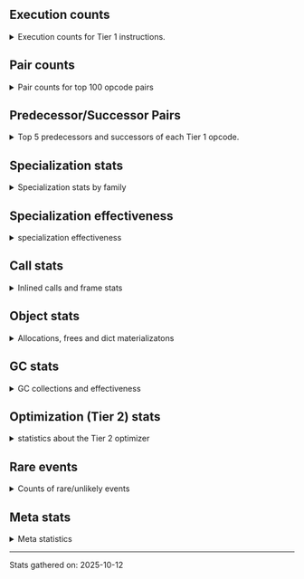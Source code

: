 ## Execution counts

<details>
<summary> Execution counts for Tier 1 instructions. </summary>


The "miss ratio" column shows the percentage of times the instruction
executed that it deoptimized. When this happens, the base unspecialized
instruction is not counted.

<table>
<thead>
<tr>
<th align="left">Name</th>
<th align="right">Base Count</th>
<th align="right">Head Count</th>
<th align="right">Change</th>
</tr>
</thead>
<tbody>
<tr>
<td align="left">JUMP_BACKWARD_NO_JIT</td>
<td align="right">24,504,383</td>
<td align="right">504</td>
<td align="right">-100.0%</td>
</tr>
<tr>
<td align="left">DICT_MERGE</td>
<td align="right">931,161</td>
<td align="right">119,914</td>
<td align="right">-87.1%</td>
</tr>
<tr>
<td align="left">CONTAINS_OP_DICT</td>
<td align="right">998,142</td>
<td align="right">164,729</td>
<td align="right">-83.5%</td>
</tr>
<tr>
<td align="left">CALL_METHOD_DESCRIPTOR_FAST</td>
<td align="right">1,198,164</td>
<td align="right">362,010</td>
<td align="right">-69.8%</td>
</tr>
<tr>
<td align="left">CALL_METHOD_DESCRIPTOR_O</td>
<td align="right">1,350,795</td>
<td align="right">549,382</td>
<td align="right">-59.3%</td>
</tr>
<tr>
<td align="left">POP_JUMP_IF_NONE</td>
<td align="right">1,624,878</td>
<td align="right">787,441</td>
<td align="right">-51.5%</td>
</tr>
<tr>
<td align="left">BINARY_OP_MULTIPLY_FLOAT</td>
<td align="right">157,702</td>
<td align="right">80,660</td>
<td align="right">-48.9%</td>
</tr>
<tr>
<td align="left">BINARY_OP_SUBSCR_STR_INT</td>
<td align="right">157,702</td>
<td align="right">80,660</td>
<td align="right">-48.9%</td>
</tr>
<tr>
<td align="left">BINARY_OP_ADD_INT</td>
<td align="right">1,759,560</td>
<td align="right">954,829</td>
<td align="right">-45.7%</td>
</tr>
<tr>
<td align="left">UNPACK_SEQUENCE_TUPLE</td>
<td align="right">1,792,898</td>
<td align="right">982,315</td>
<td align="right">-45.2%</td>
</tr>
<tr>
<td align="left">BUILD_MAP</td>
<td align="right">1,997,850</td>
<td align="right">1,175,612</td>
<td align="right">-41.2%</td>
</tr>
<tr>
<td align="left">CALL_BUILTIN_O</td>
<td align="right">199,185</td>
<td align="right">122,143</td>
<td align="right">-38.7%</td>
</tr>
<tr>
<td align="left">LIST_APPEND</td>
<td align="right">221,051</td>
<td align="right">135,919</td>
<td align="right">-38.5%</td>
</tr>
<tr>
<td align="left">POP_JUMP_IF_NOT_NONE</td>
<td align="right">2,841,929</td>
<td align="right">1,968,885</td>
<td align="right">-30.7%</td>
</tr>
<tr>
<td align="left">LOAD_SMALL_INT</td>
<td align="right">3,364,366</td>
<td align="right">2,449,694</td>
<td align="right">-27.2%</td>
</tr>
<tr>
<td align="left">LOAD_ATTR_METHOD_NO_DICT</td>
<td align="right">6,121,295</td>
<td align="right">4,476,814</td>
<td align="right">-26.9%</td>
</tr>
<tr>
<td align="left">STORE_FAST_STORE_FAST</td>
<td align="right">6,145,319</td>
<td align="right">4,518,321</td>
<td align="right">-26.5%</td>
</tr>
<tr>
<td align="left">STORE_ATTR_INSTANCE_VALUE</td>
<td align="right">3,376,831</td>
<td align="right">2,517,145</td>
<td align="right">-25.5%</td>
</tr>
<tr>
<td align="left">LOAD_ATTR_INSTANCE_VALUE</td>
<td align="right">22,796,880</td>
<td align="right">17,819,148</td>
<td align="right">-21.8%</td>
</tr>
<tr>
<td align="left">BINARY_OP_SUBTRACT_FLOAT</td>
<td align="right">41,857</td>
<td align="right">33,118</td>
<td align="right">-20.9%</td>
</tr>
<tr>
<td align="left">CALL_NON_PY_GENERAL</td>
<td align="right">5,124,605</td>
<td align="right">4,132,144</td>
<td align="right">-19.4%</td>
</tr>
<tr>
<td align="left">NOP</td>
<td align="right">9,332,988</td>
<td align="right">7,614,037</td>
<td align="right">-18.4%</td>
</tr>
<tr>
<td align="left">LOAD_FAST_BORROW</td>
<td align="right">68,417,887</td>
<td align="right">55,850,159</td>
<td align="right">-18.4%</td>
</tr>
<tr>
<td align="left">BINARY_OP_EXTEND</td>
<td align="right">768,884</td>
<td align="right">649,452</td>
<td align="right">-15.5%</td>
</tr>
<tr>
<td align="left">LIST_EXTEND</td>
<td align="right">38,101</td>
<td align="right">32,269</td>
<td align="right">-15.3%</td>
</tr>
<tr>
<td align="left">TO_BOOL_INT</td>
<td align="right">589,366</td>
<td align="right">500,616</td>
<td align="right">-15.1%</td>
</tr>
<tr>
<td align="left">SWAP</td>
<td align="right">5,759,303</td>
<td align="right">4,896,398</td>
<td align="right">-15.0%</td>
</tr>
<tr>
<td align="left">PUSH_NULL</td>
<td align="right">12,333,347</td>
<td align="right">10,520,002</td>
<td align="right">-14.7%</td>
</tr>
<tr>
<td align="left">LOAD_SUPER_ATTR_METHOD</td>
<td align="right">228,938</td>
<td align="right">196,228</td>
<td align="right">-14.3%</td>
</tr>
<tr>
<td align="left">TO_BOOL_LIST</td>
<td align="right">125,723</td>
<td align="right">108,932</td>
<td align="right">-13.4%</td>
</tr>
<tr>
<td align="left">UNARY_INVERT</td>
<td align="right">200,248</td>
<td align="right">174,025</td>
<td align="right">-13.1%</td>
</tr>
<tr>
<td align="left">CALL_ISINSTANCE</td>
<td align="right">168,454</td>
<td align="right">146,735</td>
<td align="right">-12.9%</td>
</tr>
<tr>
<td align="left">POP_JUMP_IF_FALSE</td>
<td align="right">9,160,008</td>
<td align="right">8,099,593</td>
<td align="right">-11.6%</td>
</tr>
<tr>
<td align="left">BINARY_OP_SUBSCR_LIST_INT</td>
<td align="right">54,732</td>
<td align="right">48,900</td>
<td align="right">-10.7%</td>
</tr>
<tr>
<td align="left">COPY_FREE_VARS</td>
<td align="right">328,612</td>
<td align="right">295,902</td>
<td align="right">-10.0%</td>
</tr>
<tr>
<td align="left">BUILD_LIST</td>
<td align="right">273,740</td>
<td align="right">246,590</td>
<td align="right">-9.9%</td>
</tr>
<tr>
<td align="left">STORE_FAST</td>
<td align="right">26,847,408</td>
<td align="right">24,186,319</td>
<td align="right">-9.9%</td>
</tr>
<tr>
<td align="left">LOAD_ATTR_NONDESCRIPTOR_WITH_VALUES</td>
<td align="right">259,366</td>
<td align="right">234,458</td>
<td align="right">-9.6%</td>
</tr>
<tr>
<td align="left">COPY</td>
<td align="right">9,576,931</td>
<td align="right">8,716,576</td>
<td align="right">-9.0%</td>
</tr>
<tr>
<td align="left">JUMP_BACKWARD</td>
<td align="right">90</td>
<td align="right">82</td>
<td align="right">-8.9%</td>
</tr>
<tr>
<td align="left">JUMP_BACKWARD_NO_INTERRUPT</td>
<td align="right">11,208</td>
<td align="right">12,204</td>
<td align="right">8.9%</td>
</tr>
<tr>
<td align="left">LOAD_DEREF</td>
<td align="right">406,109</td>
<td align="right">373,399</td>
<td align="right">-8.1%</td>
</tr>
<tr>
<td align="left">FOR_ITER_RANGE</td>
<td align="right">136,742</td>
<td align="right">128,007</td>
<td align="right">-6.4%</td>
</tr>
<tr>
<td align="left">LOAD_ATTR_PROPERTY</td>
<td align="right">193,634</td>
<td align="right">181,990</td>
<td align="right">-6.0%</td>
</tr>
<tr>
<td align="left">LOAD_FAST_AND_CLEAR</td>
<td align="right">123,646</td>
<td align="right">116,226</td>
<td align="right">-6.0%</td>
</tr>
<tr>
<td align="left">JUMP_FORWARD</td>
<td align="right">478,713</td>
<td align="right">450,618</td>
<td align="right">-5.9%</td>
</tr>
<tr>
<td align="left">LOAD_CONST</td>
<td align="right">16,652,959</td>
<td align="right">15,691,470</td>
<td align="right">-5.8%</td>
</tr>
<tr>
<td align="left">BINARY_OP_ADD_FLOAT</td>
<td align="right">42,376</td>
<td align="right">39,976</td>
<td align="right">-5.7%</td>
</tr>
<tr>
<td align="left">IMPORT_FROM</td>
<td align="right">112,427</td>
<td align="right">106,627</td>
<td align="right">-5.2%</td>
</tr>
<tr>
<td align="left">IMPORT_NAME</td>
<td align="right">114,539</td>
<td align="right">108,739</td>
<td align="right">-5.1%</td>
</tr>
<tr>
<td align="left">FOR_ITER</td>
<td align="right">1,979,971</td>
<td align="right">1,891,881</td>
<td align="right">-4.4%</td>
</tr>
<tr>
<td align="left">COMPARE_OP</td>
<td align="right">177,150</td>
<td align="right">169,338</td>
<td align="right">-4.4%</td>
</tr>
<tr>
<td align="left">LOAD_FAST</td>
<td align="right">753,990</td>
<td align="right">721,876</td>
<td align="right">-4.3%</td>
</tr>
<tr>
<td align="left">POP_TOP</td>
<td align="right">22,695,423</td>
<td align="right">21,753,235</td>
<td align="right">-4.2%</td>
</tr>
<tr>
<td align="left">CALL_LIST_APPEND</td>
<td align="right">64,445</td>
<td align="right">62,193</td>
<td align="right">-3.5%</td>
</tr>
<tr>
<td align="left">CALL_KW_PY</td>
<td align="right">85,589</td>
<td align="right">82,673</td>
<td align="right">-3.4%</td>
</tr>
<tr>
<td align="left">UNARY_NOT</td>
<td align="right">67,563</td>
<td align="right">65,304</td>
<td align="right">-3.3%</td>
</tr>
<tr>
<td align="left">LOAD_ATTR</td>
<td align="right">3,930,858</td>
<td align="right">3,809,639</td>
<td align="right">-3.1%</td>
</tr>
<tr>
<td align="left">LOAD_ATTR_METHOD_WITH_VALUES</td>
<td align="right">3,652,728</td>
<td align="right">3,544,466</td>
<td align="right">-3.0%</td>
</tr>
<tr>
<td align="left">COMPARE_OP_INT</td>
<td align="right">3,063,039</td>
<td align="right">2,973,759</td>
<td align="right">-2.9%</td>
</tr>
<tr>
<td align="left">CALL_PY_EXACT_ARGS</td>
<td align="right">6,078,946</td>
<td align="right">5,917,627</td>
<td align="right">-2.7%</td>
</tr>
<tr>
<td align="left">LOAD_GLOBAL_MODULE</td>
<td align="right">8,372,953</td>
<td align="right">8,150,935</td>
<td align="right">-2.7%</td>
</tr>
<tr>
<td align="left">POP_ITER</td>
<td align="right">1,242,599</td>
<td align="right">1,212,533</td>
<td align="right">-2.4%</td>
</tr>
<tr>
<td align="left">GET_ITER</td>
<td align="right">1,262,744</td>
<td align="right">1,232,678</td>
<td align="right">-2.4%</td>
</tr>
<tr>
<td align="left">LOAD_GLOBAL_BUILTIN</td>
<td align="right">4,693,382</td>
<td align="right">4,595,908</td>
<td align="right">-2.1%</td>
</tr>
<tr>
<td align="left">STORE_SUBSCR_DICT</td>
<td align="right">1,086,395</td>
<td align="right">1,065,967</td>
<td align="right">-1.9%</td>
</tr>
<tr>
<td align="left">TO_BOOL_BOOL</td>
<td align="right">2,825,076</td>
<td align="right">2,774,076</td>
<td align="right">-1.8%</td>
</tr>
<tr>
<td align="left">CALL_BOUND_METHOD_GENERAL</td>
<td align="right">131,169</td>
<td align="right">128,904</td>
<td align="right">-1.7%</td>
</tr>
<tr>
<td align="left">LOAD_ATTR_MODULE</td>
<td align="right">2,497,037</td>
<td align="right">2,454,741</td>
<td align="right">-1.7%</td>
</tr>
<tr>
<td align="left">LOAD_FAST_BORROW_LOAD_FAST_BORROW</td>
<td align="right">9,717,522</td>
<td align="right">9,558,253</td>
<td align="right">-1.6%</td>
</tr>
<tr>
<td align="left">CALL_BUILTIN_CLASS</td>
<td align="right">1,038,244</td>
<td align="right">1,022,027</td>
<td align="right">-1.6%</td>
</tr>
<tr>
<td align="left">CHECK_EXC_MATCH</td>
<td align="right">69,841</td>
<td align="right">70,837</td>
<td align="right">1.4%</td>
</tr>
<tr>
<td align="left">CALL_PY_GENERAL</td>
<td align="right">2,961,884</td>
<td align="right">2,923,126</td>
<td align="right">-1.3%</td>
</tr>
<tr>
<td align="left">POP_EXCEPT</td>
<td align="right">78,672</td>
<td align="right">79,668</td>
<td align="right">1.3%</td>
</tr>
<tr>
<td align="left">PUSH_EXC_INFO</td>
<td align="right">78,672</td>
<td align="right">79,668</td>
<td align="right">1.3%</td>
</tr>
<tr>
<td align="left">POP_JUMP_IF_TRUE</td>
<td align="right">2,189,899</td>
<td align="right">2,162,564</td>
<td align="right">-1.2%</td>
</tr>
<tr>
<td align="left">RETURN_VALUE</td>
<td align="right">21,028,429</td>
<td align="right">20,769,203</td>
<td align="right">-1.2%</td>
</tr>
<tr>
<td align="left">LOAD_FAST_CHECK</td>
<td align="right">947,987</td>
<td align="right">939,899</td>
<td align="right">-0.9%</td>
</tr>
<tr>
<td align="left">CALL_METHOD_DESCRIPTOR_FAST_WITH_KEYWORDS</td>
<td align="right">477,430</td>
<td align="right">481,438</td>
<td align="right">0.8%</td>
</tr>
<tr>
<td align="left">RESUME_CHECK</td>
<td align="right">31,513,556</td>
<td align="right">31,249,086</td>
<td align="right">-0.8%</td>
</tr>
<tr>
<td align="left">STORE_FAST_LOAD_FAST</td>
<td align="right">9,892,329</td>
<td align="right">9,815,287</td>
<td align="right">-0.8%</td>
</tr>
<tr>
<td align="left">TO_BOOL_ALWAYS_TRUE</td>
<td align="right">3,389</td>
<td align="right">3,415</td>
<td align="right">0.8%</td>
</tr>
<tr>
<td align="left">LOAD_GLOBAL</td>
<td align="right">1,703</td>
<td align="right">1,690</td>
<td align="right">-0.8%</td>
</tr>
<tr>
<td align="left">BINARY_OP_SUBTRACT_INT</td>
<td align="right">335,337</td>
<td align="right">337,661</td>
<td align="right">0.7%</td>
</tr>
<tr>
<td align="left">LOAD_ATTR_METHOD_LAZY_DICT</td>
<td align="right">393,284</td>
<td align="right">395,940</td>
<td align="right">0.7%</td>
</tr>
<tr>
<td align="left">CALL_BUILTIN_FAST</td>
<td align="right">909,278</td>
<td align="right">903,198</td>
<td align="right">-0.7%</td>
</tr>
<tr>
<td align="left">CALL</td>
<td align="right">2,553</td>
<td align="right">2,536</td>
<td align="right">-0.7%</td>
</tr>
<tr>
<td align="left">FOR_ITER_LIST</td>
<td align="right">10,212,602</td>
<td align="right">10,150,385</td>
<td align="right">-0.6%</td>
</tr>
<tr>
<td align="left">LOAD_SPECIAL</td>
<td align="right">4,376,010</td>
<td align="right">4,355,322</td>
<td align="right">-0.5%</td>
</tr>
<tr>
<td align="left">BUILD_TUPLE</td>
<td align="right">4,702,265</td>
<td align="right">4,680,265</td>
<td align="right">-0.5%</td>
</tr>
<tr>
<td align="left">INTERPRETER_EXIT</td>
<td align="right">11,204,912</td>
<td align="right">11,157,328</td>
<td align="right">-0.4%</td>
</tr>
<tr>
<td align="left">CALL_LEN</td>
<td align="right">522,971</td>
<td align="right">521,370</td>
<td align="right">-0.3%</td>
</tr>
<tr>
<td align="left">UNPACK_SEQUENCE_TWO_TUPLE</td>
<td align="right">1,885,407</td>
<td align="right">1,880,903</td>
<td align="right">-0.2%</td>
</tr>
<tr>
<td align="left">CALL_METHOD_DESCRIPTOR_NOARGS</td>
<td align="right">3,489,710</td>
<td align="right">3,483,675</td>
<td align="right">-0.2%</td>
</tr>
<tr>
<td align="left">COMPARE_OP_STR</td>
<td align="right">1,928,055</td>
<td align="right">1,925,155</td>
<td align="right">-0.2%</td>
</tr>
<tr>
<td align="left">TO_BOOL</td>
<td align="right">1,149,949</td>
<td align="right">1,148,710</td>
<td align="right">-0.1%</td>
</tr>
<tr>
<td align="left">CALL_BUILTIN_FAST_WITH_KEYWORDS</td>
<td align="right">1,980,696</td>
<td align="right">1,982,688</td>
<td align="right">0.1%</td>
</tr>
<tr>
<td align="left">BINARY_OP</td>
<td align="right">1,126,788</td>
<td align="right">1,127,808</td>
<td align="right">0.1%</td>
</tr>
<tr>
<td align="left">IS_OP</td>
<td align="right">71,707</td>
<td align="right">71,733</td>
<td align="right">0.0%</td>
</tr>
<tr>
<td align="left">CALL_FUNCTION_EX</td>
<td align="right">3,765,686</td>
<td align="right">3,766,337</td>
<td align="right">0.0%</td>
</tr>
<tr>
<td align="left">CALL_BOUND_METHOD_EXACT_ARGS</td>
<td align="right">155,353</td>
<td align="right">155,369</td>
<td align="right">0.0%</td>
</tr>
<tr>
<td align="left">DELETE_ATTR</td>
<td align="right">132,477</td>
<td align="right">132,465</td>
<td align="right">-0.0%</td>
</tr>
<tr>
<td align="left">DELETE_SUBSCR</td>
<td align="right">141,324</td>
<td align="right">141,316</td>
<td align="right">-0.0%</td>
</tr>
<tr>
<td align="left">TO_BOOL_NONE</td>
<td align="right">406,475</td>
<td align="right">406,493</td>
<td align="right">0.0%</td>
</tr>
<tr>
<td align="left">YIELD_VALUE</td>
<td align="right">10,598,776</td>
<td align="right">10,598,776</td>
<td align="right">0.0%</td>
</tr>
<tr>
<td align="left">FOR_ITER_GEN</td>
<td align="right">9,731,758</td>
<td align="right">9,731,758</td>
<td align="right">0.0%</td>
</tr>
<tr>
<td align="left">CALL_TUPLE_1</td>
<td align="right">892,975</td>
<td align="right">892,975</td>
<td align="right">0.0%</td>
</tr>
<tr>
<td align="left">MAKE_CELL</td>
<td align="right">215,864</td>
<td align="right">215,864</td>
<td align="right">0.0%</td>
</tr>
<tr>
<td align="left">STORE_DEREF</td>
<td align="right">215,834</td>
<td align="right">215,834</td>
<td align="right">0.0%</td>
</tr>
<tr>
<td align="left">STORE_ATTR</td>
<td align="right">214,104</td>
<td align="right">214,104</td>
<td align="right">0.0%</td>
</tr>
<tr>
<td align="left">FORMAT_SIMPLE</td>
<td align="right">200,831</td>
<td align="right">200,831</td>
<td align="right">0.0%</td>
</tr>
<tr>
<td align="left">BINARY_OP_SUBSCR_DICT</td>
<td align="right">177,776</td>
<td align="right">177,776</td>
<td align="right">0.0%</td>
</tr>
<tr>
<td align="left">CALL_KW_NON_PY</td>
<td align="right">169,708</td>
<td align="right">169,708</td>
<td align="right">0.0%</td>
</tr>
<tr>
<td align="left">CALL_ALLOC_AND_ENTER_INIT</td>
<td align="right">122,039</td>
<td align="right">122,039</td>
<td align="right">0.0%</td>
</tr>
<tr>
<td align="left">EXIT_INIT_CHECK</td>
<td align="right">122,035</td>
<td align="right">122,035</td>
<td align="right">0.0%</td>
</tr>
<tr>
<td align="left">BUILD_STRING</td>
<td align="right">102,271</td>
<td align="right">102,271</td>
<td align="right">0.0%</td>
</tr>
<tr>
<td align="left">BINARY_OP_SUBSCR_TUPLE_INT</td>
<td align="right">100,846</td>
<td align="right">100,846</td>
<td align="right">0.0%</td>
</tr>
<tr>
<td align="left">LOAD_SUPER_ATTR_ATTR</td>
<td align="right">90,616</td>
<td align="right">90,616</td>
<td align="right">0.0%</td>
</tr>
<tr>
<td align="left">MAKE_FUNCTION</td>
<td align="right">89,895</td>
<td align="right">89,895</td>
<td align="right">0.0%</td>
</tr>
<tr>
<td align="left">LOAD_ATTR_CLASS</td>
<td align="right">83,060</td>
<td align="right">83,060</td>
<td align="right">0.0%</td>
</tr>
<tr>
<td align="left">LOAD_ATTR_SLOT</td>
<td align="right">73,364</td>
<td align="right">73,364</td>
<td align="right">0.0%</td>
</tr>
<tr>
<td align="left">SET_FUNCTION_ATTRIBUTE</td>
<td align="right">60,027</td>
<td align="right">60,027</td>
<td align="right">0.0%</td>
</tr>
<tr>
<td align="left">TO_BOOL_STR</td>
<td align="right">47,636</td>
<td align="right">47,636</td>
<td align="right">0.0%</td>
</tr>
<tr>
<td align="left">STORE_SUBSCR</td>
<td align="right">45,451</td>
<td align="right">45,451</td>
<td align="right">0.0%</td>
</tr>
<tr>
<td align="left">BINARY_OP_INPLACE_ADD_UNICODE</td>
<td align="right">43,132</td>
<td align="right">43,132</td>
<td align="right">0.0%</td>
</tr>
<tr>
<td align="left">CONVERT_VALUE</td>
<td align="right">39,420</td>
<td align="right">39,420</td>
<td align="right">0.0%</td>
</tr>
<tr>
<td align="left">FOR_ITER_TUPLE</td>
<td align="right">38,933</td>
<td align="right">38,933</td>
<td align="right">0.0%</td>
</tr>
<tr>
<td align="left">BINARY_SLICE</td>
<td align="right">37,819</td>
<td align="right">37,819</td>
<td align="right">0.0%</td>
</tr>
<tr>
<td align="left">STORE_ATTR_SLOT</td>
<td align="right">33,036</td>
<td align="right">33,036</td>
<td align="right">0.0%</td>
</tr>
<tr>
<td align="left">RETURN_GENERATOR</td>
<td align="right">27,557</td>
<td align="right">27,557</td>
<td align="right">0.0%</td>
</tr>
<tr>
<td align="left">RERAISE</td>
<td align="right">26,496</td>
<td align="right">26,496</td>
<td align="right">0.0%</td>
</tr>
<tr>
<td align="left">CALL_STR_1</td>
<td align="right">17,704</td>
<td align="right">17,704</td>
<td align="right">0.0%</td>
</tr>
<tr>
<td align="left">END_FOR</td>
<td align="right">17,662</td>
<td align="right">17,662</td>
<td align="right">0.0%</td>
</tr>
<tr>
<td align="left">RAISE_VARARGS</td>
<td align="right">8,835</td>
<td align="right">8,835</td>
<td align="right">0.0%</td>
</tr>
<tr>
<td align="left">WITH_EXCEPT_START</td>
<td align="right">8,831</td>
<td align="right">8,831</td>
<td align="right">0.0%</td>
</tr>
<tr>
<td align="left">BINARY_OP_ADD_UNICODE</td>
<td align="right">2,283</td>
<td align="right">2,283</td>
<td align="right">0.0%</td>
</tr>
<tr>
<td align="left">CONTAINS_OP_SET</td>
<td align="right">2,175</td>
<td align="right">2,175</td>
<td align="right">0.0%</td>
</tr>
<tr>
<td align="left">CONTAINS_OP</td>
<td align="right">2,110</td>
<td align="right">2,110</td>
<td align="right">0.0%</td>
</tr>
<tr>
<td align="left">CALL_TYPE_1</td>
<td align="right">1,049</td>
<td align="right">1,049</td>
<td align="right">0.0%</td>
</tr>
<tr>
<td align="left">EXTENDED_ARG</td>
<td align="right">1,025</td>
<td align="right">1,025</td>
<td align="right">0.0%</td>
</tr>
<tr>
<td align="left">DELETE_FAST</td>
<td align="right">1,024</td>
<td align="right">1,024</td>
<td align="right">0.0%</td>
</tr>
<tr>
<td align="left">STORE_NAME</td>
<td align="right">795</td>
<td align="right">795</td>
<td align="right">0.0%</td>
</tr>
<tr>
<td align="left">RESUME</td>
<td align="right">439</td>
<td align="right">439</td>
<td align="right">0.0%</td>
</tr>
<tr>
<td align="left">LOAD_NAME</td>
<td align="right">207</td>
<td align="right">207</td>
<td align="right">0.0%</td>
</tr>
<tr>
<td align="left">UNPACK_SEQUENCE</td>
<td align="right">107</td>
<td align="right">107</td>
<td align="right">0.0%</td>
</tr>
<tr>
<td align="left">CALL_KW</td>
<td align="right">81</td>
<td align="right">81</td>
<td align="right">0.0%</td>
</tr>
<tr>
<td align="left">LOAD_BUILD_CLASS</td>
<td align="right">42</td>
<td align="right">42</td>
<td align="right">0.0%</td>
</tr>
<tr>
<td align="left">LOAD_LOCALS</td>
<td align="right">38</td>
<td align="right">38</td>
<td align="right">0.0%</td>
</tr>
<tr>
<td align="left">LOAD_SUPER_ATTR</td>
<td align="right">28</td>
<td align="right">28</td>
<td align="right">0.0%</td>
</tr>
<tr>
<td align="left">COMPARE_OP_FLOAT</td>
<td align="right">27</td>
<td align="right">27</td>
<td align="right">0.0%</td>
</tr>
<tr>
<td align="left">CALL_INTRINSIC_1</td>
<td align="right">15</td>
<td align="right">15</td>
<td align="right">0.0%</td>
</tr>
<tr>
<td align="left">LOAD_ATTR_CLASS_WITH_METACLASS_CHECK</td>
<td align="right">12</td>
<td align="right">12</td>
<td align="right">0.0%</td>
</tr>
<tr>
<td align="left">LOAD_FAST_LOAD_FAST</td>
<td align="right">6</td>
<td align="right">6</td>
<td align="right">0.0%</td>
</tr>
<tr>
<td align="left">STORE_GLOBAL</td>
<td align="right">4</td>
<td align="right">4</td>
<td align="right">0.0%</td>
</tr>
<tr>
<td align="left">BINARY_OP_SUBSCR_GETITEM</td>
<td align="right">3</td>
<td align="right">3</td>
<td align="right">0.0%</td>
</tr>
<tr>
<td align="left">BINARY_OP_SUBSCR_LIST_SLICE</td>
<td align="right">1</td>
<td align="right">1</td>
<td align="right">0.0%</td>
</tr>
<tr>
<td align="left">JUMP_BACKWARD_JIT</td>
<td align="right"></td>
<td align="right">22,673,577</td>
<td align="right"></td>
</tr>
<tr>
<td align="left">ENTER_EXECUTOR</td>
<td align="right"></td>
<td align="right">912,005</td>
<td align="right"></td>
</tr>
<tr>
<td align="left">NOT_TAKEN</td>
<td align="right"></td>
<td align="right">16,558</td>
<td align="right"></td>
</tr>
</tbody>
</table>


</details>

## Pair counts

<details>
<summary> Pair counts for top 100 opcode pairs </summary>


Pairs of specialized operations that deoptimize and are then followed by
the corresponding unspecialized instruction are not counted as pairs.

Not included in comparative output.


</details>

## Predecessor/Successor Pairs

<details>
<summary> Top 5 predecessors and successors of each Tier 1 opcode. </summary>


This does not include the unspecialized instructions that occur after a
specialized instruction deoptimizes.

Not included in comparative output.


</details>

## Specialization stats

<details>
<summary> Specialization stats by family </summary>

### BINARY_OP

<details>
<summary> specialization stats for BINARY_OP family </summary>

<table>
<thead>
<tr>
<th align="left">Kind</th>
<th align="right">Base Count</th>
<th align="right">Base Ratio</th>
<th align="right">Head Count</th>
<th align="right">Head Ratio</th>
<th align="right">Change</th>
</tr>
</thead>
<tbody>
<tr>
<td align="left">
hit
<details>
<summary>ⓘ</summary>

Specialized instructions that complete.
</details>
</td>
<td align="right">3,681,203</td>
<td align="right">76.3%</td>
<td align="right">2,586,440</td>
<td align="right">69.4%</td>
<td align="right">-29.7%</td>
</tr>
<tr>
<td align="left">
miss
<details>
<summary>ⓘ</summary>

Specialized instructions that deopt.
</details>
</td>
<td align="right">15,720</td>
<td align="right">0.3%</td>
<td align="right">11,757</td>
<td align="right">0.3%</td>
<td align="right">-25.2%</td>
</tr>
<tr>
<td align="left">
deferred
<details>
<summary>ⓘ</summary>

Lists the number of "deferred" (i.e. not specialized) instructions executed.
</details>
</td>
<td align="right">1,125,540</td>
<td align="right">23.3%</td>
<td align="right">1,126,558</td>
<td align="right">30.2%</td>
<td align="right">0.1%</td>
</tr>
</tbody>
</table>

<table>
<thead>
<tr>
<th align="left">Success</th>
<th align="right">Base Count</th>
<th align="right">Base Ratio</th>
<th align="right">Head Count</th>
<th align="right">Head Ratio</th>
<th align="right">Change</th>
</tr>
</thead>
<tbody>
<tr>
<td align="left">Success</td>
<td align="right">454</td>
<td align="right">29.4%</td>
<td align="right">381</td>
<td align="right">25.9%</td>
<td align="right">-16.1%</td>
</tr>
<tr>
<td align="left">Failure</td>
<td align="right">1,090</td>
<td align="right">70.6%</td>
<td align="right">1,092</td>
<td align="right">74.1%</td>
<td align="right">0.2%</td>
</tr>
</tbody>
</table>

<table>
<thead>
<tr>
<th align="left">Failure kind</th>
<th align="right">Base Count</th>
<th align="right">Base Ratio</th>
<th align="right">Head Count</th>
<th align="right">Head Ratio</th>
<th align="right">Change</th>
</tr>
</thead>
<tbody>
<tr>
<td align="left">subscr deque</td>
<td align="right">94</td>
<td align="right">8.6%</td>
<td align="right">95</td>
<td align="right">8.7%</td>
<td align="right">1.1%</td>
</tr>
<tr>
<td align="left">remainder</td>
<td align="right">403</td>
<td align="right">37.0%</td>
<td align="right">404</td>
<td align="right">37.0%</td>
<td align="right">0.2%</td>
</tr>
<tr>
<td align="left">subscr</td>
<td align="right">255</td>
<td align="right">23.4%</td>
<td align="right">255</td>
<td align="right">23.4%</td>
<td align="right">0.0%</td>
</tr>
<tr>
<td align="left">add different types</td>
<td align="right">194</td>
<td align="right">17.8%</td>
<td align="right">194</td>
<td align="right">17.8%</td>
<td align="right">0.0%</td>
</tr>
<tr>
<td align="left">add other</td>
<td align="right">135</td>
<td align="right">12.4%</td>
<td align="right">135</td>
<td align="right">12.4%</td>
<td align="right">0.0%</td>
</tr>
<tr>
<td align="left">and int</td>
<td align="right">4</td>
<td align="right">0.4%</td>
<td align="right">4</td>
<td align="right">0.4%</td>
<td align="right">0.0%</td>
</tr>
<tr>
<td align="left">subscr bytes</td>
<td align="right">4</td>
<td align="right">0.4%</td>
<td align="right">4</td>
<td align="right">0.4%</td>
<td align="right">0.0%</td>
</tr>
<tr>
<td align="left">subscr other slice</td>
<td align="right">1</td>
<td align="right">0.1%</td>
<td align="right">1</td>
<td align="right">0.1%</td>
<td align="right">0.0%</td>
</tr>
</tbody>
</table>


</details>

### BINARY_SLICE

<details>
<summary> specialization stats for BINARY_SLICE family </summary>

<table>
<thead>
<tr>
<th align="left">Kind</th>
<th align="right">Base Count</th>
<th align="right">Base Ratio</th>
<th align="right">Head Count</th>
<th align="right">Head Ratio</th>
<th align="right">Change</th>
</tr>
</thead>
<tbody>
<tr>
<td align="left">
deferred
<details>
<summary>ⓘ</summary>

Lists the number of "deferred" (i.e. not specialized) instructions executed.
</details>
</td>
<td align="right">37,819</td>
<td align="right">100.0%</td>
<td align="right">37,819</td>
<td align="right">100.0%</td>
<td align="right">0.0%</td>
</tr>
</tbody>
</table>


</details>

### CALL

<details>
<summary> specialization stats for CALL family </summary>

<table>
<thead>
<tr>
<th align="left">Kind</th>
<th align="right">Base Count</th>
<th align="right">Base Ratio</th>
<th align="right">Head Count</th>
<th align="right">Head Ratio</th>
<th align="right">Change</th>
</tr>
</thead>
<tbody>
<tr>
<td align="left">
hit
<details>
<summary>ⓘ</summary>

Specialized instructions that complete.
</details>
</td>
<td align="right">18,816,341</td>
<td align="right">100.0%</td>
<td align="right">16,892,541</td>
<td align="right">99.9%</td>
<td align="right">-10.2%</td>
</tr>
<tr>
<td align="left">
deferred
<details>
<summary>ⓘ</summary>

Lists the number of "deferred" (i.e. not specialized) instructions executed.
</details>
</td>
<td align="right">7,420</td>
<td align="right">0.0%</td>
<td align="right">7,410</td>
<td align="right">0.0%</td>
<td align="right">-0.1%</td>
</tr>
<tr>
<td align="left">
miss
<details>
<summary>ⓘ</summary>

Specialized instructions that deopt.
</details>
</td>
<td align="right">6,450</td>
<td align="right">0.0%</td>
<td align="right">6,450</td>
<td align="right">0.0%</td>
<td align="right">0.0%</td>
</tr>
</tbody>
</table>

<table>
<thead>
<tr>
<th align="left">Success</th>
<th align="right">Base Count</th>
<th align="right">Base Ratio</th>
<th align="right">Head Count</th>
<th align="right">Head Ratio</th>
<th align="right">Change</th>
</tr>
</thead>
<tbody>
<tr>
<td align="left">Success</td>
<td align="right">1,583</td>
<td align="right">100.0%</td>
<td align="right">1,576</td>
<td align="right">100.0%</td>
<td align="right">-0.4%</td>
</tr>
<tr>
<td align="left">Failure</td>
<td align="right">0</td>
<td align="right">0.0%</td>
<td align="right">0</td>
<td align="right">0.0%</td>
<td align="right"></td>
</tr>
</tbody>
</table>


</details>

### CALL_KW

<details>
<summary> specialization stats for CALL_KW family </summary>

<table>
<thead>
<tr>
<th align="left">Kind</th>
<th align="right">Base Count</th>
<th align="right">Base Ratio</th>
<th align="right">Head Count</th>
<th align="right">Head Ratio</th>
<th align="right">Change</th>
</tr>
</thead>
<tbody>
<tr>
<td align="left">
deferred
<details>
<summary>ⓘ</summary>

Lists the number of "deferred" (i.e. not specialized) instructions executed.
</details>
</td>
<td align="right">42</td>
<td align="right">51.9%</td>
<td align="right">42</td>
<td align="right">51.9%</td>
<td align="right">0.0%</td>
</tr>
</tbody>
</table>

<table>
<thead>
<tr>
<th align="left">Success</th>
<th align="right">Base Count</th>
<th align="right">Base Ratio</th>
<th align="right">Head Count</th>
<th align="right">Head Ratio</th>
<th align="right">Change</th>
</tr>
</thead>
<tbody>
<tr>
<td align="left">Success</td>
<td align="right">39</td>
<td align="right">100.0%</td>
<td align="right">39</td>
<td align="right">100.0%</td>
<td align="right">0.0%</td>
</tr>
<tr>
<td align="left">Failure</td>
<td align="right">0</td>
<td align="right">0.0%</td>
<td align="right">0</td>
<td align="right">0.0%</td>
<td align="right"></td>
</tr>
</tbody>
</table>


</details>

### COMPARE_OP

<details>
<summary> specialization stats for COMPARE_OP family </summary>

<table>
<thead>
<tr>
<th align="left">Kind</th>
<th align="right">Base Count</th>
<th align="right">Base Ratio</th>
<th align="right">Head Count</th>
<th align="right">Head Ratio</th>
<th align="right">Change</th>
</tr>
</thead>
<tbody>
<tr>
<td align="left">
miss
<details>
<summary>ⓘ</summary>

Specialized instructions that deopt.
</details>
</td>
<td align="right">20,599</td>
<td align="right">0.4%</td>
<td align="right">17,548</td>
<td align="right">0.3%</td>
<td align="right">-14.8%</td>
</tr>
<tr>
<td align="left">
deferred
<details>
<summary>ⓘ</summary>

Lists the number of "deferred" (i.e. not specialized) instructions executed.
</details>
</td>
<td align="right">176,126</td>
<td align="right">3.4%</td>
<td align="right">168,363</td>
<td align="right">3.3%</td>
<td align="right">-4.4%</td>
</tr>
<tr>
<td align="left">
hit
<details>
<summary>ⓘ</summary>

Specialized instructions that complete.
</details>
</td>
<td align="right">4,970,522</td>
<td align="right">96.2%</td>
<td align="right">4,881,393</td>
<td align="right">96.3%</td>
<td align="right">-1.8%</td>
</tr>
</tbody>
</table>

<table>
<thead>
<tr>
<th align="left">Success</th>
<th align="right">Base Count</th>
<th align="right">Base Ratio</th>
<th align="right">Head Count</th>
<th align="right">Head Ratio</th>
<th align="right">Change</th>
</tr>
</thead>
<tbody>
<tr>
<td align="left">Success</td>
<td align="right">519</td>
<td align="right">37.2%</td>
<td align="right">461</td>
<td align="right">35.7%</td>
<td align="right">-11.2%</td>
</tr>
<tr>
<td align="left">Failure</td>
<td align="right">878</td>
<td align="right">62.8%</td>
<td align="right">831</td>
<td align="right">64.3%</td>
<td align="right">-5.4%</td>
</tr>
</tbody>
</table>

<table>
<thead>
<tr>
<th align="left">Failure kind</th>
<th align="right">Base Count</th>
<th align="right">Base Ratio</th>
<th align="right">Head Count</th>
<th align="right">Head Ratio</th>
<th align="right">Change</th>
</tr>
</thead>
<tbody>
<tr>
<td align="left">float long</td>
<td align="right">412</td>
<td align="right">46.9%</td>
<td align="right">364</td>
<td align="right">43.8%</td>
<td align="right">-11.7%</td>
</tr>
<tr>
<td align="left">different types</td>
<td align="right">275</td>
<td align="right">31.3%</td>
<td align="right">276</td>
<td align="right">33.2%</td>
<td align="right">0.4%</td>
</tr>
<tr>
<td align="left">big int</td>
<td align="right">100</td>
<td align="right">11.4%</td>
<td align="right">100</td>
<td align="right">12.0%</td>
<td align="right">0.0%</td>
</tr>
<tr>
<td align="left">bytes</td>
<td align="right">91</td>
<td align="right">10.4%</td>
<td align="right">91</td>
<td align="right">11.0%</td>
<td align="right">0.0%</td>
</tr>
</tbody>
</table>


</details>

### CONTAINS_OP

<details>
<summary> specialization stats for CONTAINS_OP family </summary>

<table>
<thead>
<tr>
<th align="left">Kind</th>
<th align="right">Base Count</th>
<th align="right">Base Ratio</th>
<th align="right">Head Count</th>
<th align="right">Head Ratio</th>
<th align="right">Change</th>
</tr>
</thead>
<tbody>
<tr>
<td align="left">
hit
<details>
<summary>ⓘ</summary>

Specialized instructions that complete.
</details>
</td>
<td align="right">1,000,317</td>
<td align="right">99.8%</td>
<td align="right">166,904</td>
<td align="right">98.8%</td>
<td align="right">-83.3%</td>
</tr>
<tr>
<td align="left">
deferred
<details>
<summary>ⓘ</summary>

Lists the number of "deferred" (i.e. not specialized) instructions executed.
</details>
</td>
<td align="right">2,057</td>
<td align="right">0.2%</td>
<td align="right">2,057</td>
<td align="right">1.2%</td>
<td align="right">0.0%</td>
</tr>
</tbody>
</table>

<table>
<thead>
<tr>
<th align="left">Success</th>
<th align="right">Base Count</th>
<th align="right">Base Ratio</th>
<th align="right">Head Count</th>
<th align="right">Head Ratio</th>
<th align="right">Change</th>
</tr>
</thead>
<tbody>
<tr>
<td align="left">Success</td>
<td align="right">7</td>
<td align="right">13.2%</td>
<td align="right">7</td>
<td align="right">13.2%</td>
<td align="right">0.0%</td>
</tr>
<tr>
<td align="left">Failure</td>
<td align="right">46</td>
<td align="right">86.8%</td>
<td align="right">46</td>
<td align="right">86.8%</td>
<td align="right">0.0%</td>
</tr>
</tbody>
</table>

<table>
<thead>
<tr>
<th align="left">Failure kind</th>
<th align="right">Base Count</th>
<th align="right">Base Ratio</th>
<th align="right">Head Count</th>
<th align="right">Head Ratio</th>
<th align="right">Change</th>
</tr>
</thead>
<tbody>
<tr>
<td align="left">tuple</td>
<td align="right">46</td>
<td align="right">100.0%</td>
<td align="right">46</td>
<td align="right">100.0%</td>
<td align="right">0.0%</td>
</tr>
</tbody>
</table>


</details>

### FOR_ITER

<details>
<summary> specialization stats for FOR_ITER family </summary>

<table>
<thead>
<tr>
<th align="left">Kind</th>
<th align="right">Base Count</th>
<th align="right">Base Ratio</th>
<th align="right">Head Count</th>
<th align="right">Head Ratio</th>
<th align="right">Change</th>
</tr>
</thead>
<tbody>
<tr>
<td align="left">
deferred
<details>
<summary>ⓘ</summary>

Lists the number of "deferred" (i.e. not specialized) instructions executed.
</details>
</td>
<td align="right">1,979,216</td>
<td align="right">9.0%</td>
<td align="right">1,891,147</td>
<td align="right">8.6%</td>
<td align="right">-4.4%</td>
</tr>
<tr>
<td align="left">
hit
<details>
<summary>ⓘ</summary>

Specialized instructions that complete.
</details>
</td>
<td align="right">20,120,035</td>
<td align="right">91.0%</td>
<td align="right">20,049,083</td>
<td align="right">91.4%</td>
<td align="right">-0.4%</td>
</tr>
</tbody>
</table>

<table>
<thead>
<tr>
<th align="left">Success</th>
<th align="right">Base Count</th>
<th align="right">Base Ratio</th>
<th align="right">Head Count</th>
<th align="right">Head Ratio</th>
<th align="right">Change</th>
</tr>
</thead>
<tbody>
<tr>
<td align="left">Failure</td>
<td align="right">717</td>
<td align="right">95.0%</td>
<td align="right">696</td>
<td align="right">94.8%</td>
<td align="right">-2.9%</td>
</tr>
<tr>
<td align="left">Success</td>
<td align="right">38</td>
<td align="right">5.0%</td>
<td align="right">38</td>
<td align="right">5.2%</td>
<td align="right">0.0%</td>
</tr>
</tbody>
</table>

<table>
<thead>
<tr>
<th align="left">Failure kind</th>
<th align="right">Base Count</th>
<th align="right">Base Ratio</th>
<th align="right">Head Count</th>
<th align="right">Head Ratio</th>
<th align="right">Change</th>
</tr>
</thead>
<tbody>
<tr>
<td align="left">itertools</td>
<td align="right">101</td>
<td align="right">14.1%</td>
<td align="right">80</td>
<td align="right">11.5%</td>
<td align="right">-20.8%</td>
</tr>
<tr>
<td align="left">other</td>
<td align="right">255</td>
<td align="right">35.6%</td>
<td align="right">255</td>
<td align="right">36.6%</td>
<td align="right">0.0%</td>
</tr>
<tr>
<td align="left">enumerate</td>
<td align="right">255</td>
<td align="right">35.6%</td>
<td align="right">255</td>
<td align="right">36.6%</td>
<td align="right">0.0%</td>
</tr>
<tr>
<td align="left">callable</td>
<td align="right">94</td>
<td align="right">13.1%</td>
<td align="right">94</td>
<td align="right">13.5%</td>
<td align="right">0.0%</td>
</tr>
<tr>
<td align="left">dict items</td>
<td align="right">5</td>
<td align="right">0.7%</td>
<td align="right">5</td>
<td align="right">0.7%</td>
<td align="right">0.0%</td>
</tr>
<tr>
<td align="left">dict values</td>
<td align="right">4</td>
<td align="right">0.6%</td>
<td align="right">4</td>
<td align="right">0.6%</td>
<td align="right">0.0%</td>
</tr>
<tr>
<td align="left">set</td>
<td align="right">2</td>
<td align="right">0.3%</td>
<td align="right">2</td>
<td align="right">0.3%</td>
<td align="right">0.0%</td>
</tr>
<tr>
<td align="left">reversed list</td>
<td align="right">1</td>
<td align="right">0.1%</td>
<td align="right">1</td>
<td align="right">0.1%</td>
<td align="right">0.0%</td>
</tr>
</tbody>
</table>


</details>

### GET_ITER

<details>
<summary> specialization stats for GET_ITER family </summary>

<table>
<thead>
<tr>
<th align="left">Failure kind</th>
<th align="right">Base Count</th>
<th align="right">Base Ratio</th>
<th align="right">Head Count</th>
<th align="right">Head Ratio</th>
<th align="right">Change</th>
</tr>
</thead>
<tbody>
<tr>
<td align="left">self</td>
<td align="right">47,070</td>
<td align="right">47,070 / 0 !!</td>
<td align="right">44,154</td>
<td align="right">44,154 / 0 !!</td>
<td align="right">-6.2%</td>
</tr>
<tr>
<td align="left">list</td>
<td align="right">1,123,937</td>
<td align="right">1,123,937 / 0 !!</td>
<td align="right">1,096,787</td>
<td align="right">1,096,787 / 0 !!</td>
<td align="right">-2.4%</td>
</tr>
<tr>
<td align="left">other</td>
<td align="right">46,346</td>
<td align="right">46,346 / 0 !!</td>
<td align="right">46,346</td>
<td align="right">46,346 / 0 !!</td>
<td align="right">0.0%</td>
</tr>
<tr>
<td align="left">tuple</td>
<td align="right">18,863</td>
<td align="right">18,863 / 0 !!</td>
<td align="right">18,863</td>
<td align="right">18,863 / 0 !!</td>
<td align="right">0.0%</td>
</tr>
<tr>
<td align="left">generator</td>
<td align="right">17,662</td>
<td align="right">17,662 / 0 !!</td>
<td align="right">17,662</td>
<td align="right">17,662 / 0 !!</td>
<td align="right">0.0%</td>
</tr>
<tr>
<td align="left">enumerate</td>
<td align="right">8,831</td>
<td align="right">8,831 / 0 !!</td>
<td align="right">8,831</td>
<td align="right">8,831 / 0 !!</td>
<td align="right">0.0%</td>
</tr>
<tr>
<td align="left">string</td>
<td align="right">31</td>
<td align="right">31 / 0 !!</td>
<td align="right">31</td>
<td align="right">31 / 0 !!</td>
<td align="right">0.0%</td>
</tr>
<tr>
<td align="left">set</td>
<td align="right">4</td>
<td align="right">4 / 0 !!</td>
<td align="right">4</td>
<td align="right">4 / 0 !!</td>
<td align="right">0.0%</td>
</tr>
</tbody>
</table>


</details>

### LOAD_ATTR

<details>
<summary> specialization stats for LOAD_ATTR family </summary>

<table>
<thead>
<tr>
<th align="left">Kind</th>
<th align="right">Base Count</th>
<th align="right">Base Ratio</th>
<th align="right">Head Count</th>
<th align="right">Head Ratio</th>
<th align="right">Change</th>
</tr>
</thead>
<tbody>
<tr>
<td align="left">
hit
<details>
<summary>ⓘ</summary>

Specialized instructions that complete.
</details>
</td>
<td align="right">35,217,088</td>
<td align="right">88.0%</td>
<td align="right">28,407,351</td>
<td align="right">85.9%</td>
<td align="right">-19.3%</td>
</tr>
<tr>
<td align="left">
deferred
<details>
<summary>ⓘ</summary>

Lists the number of "deferred" (i.e. not specialized) instructions executed.
</details>
</td>
<td align="right">3,922,325</td>
<td align="right">9.8%</td>
<td align="right">3,801,053</td>
<td align="right">11.5%</td>
<td align="right">-3.1%</td>
</tr>
<tr>
<td align="left">
miss
<details>
<summary>ⓘ</summary>

Specialized instructions that deopt.
</details>
</td>
<td align="right">853,572</td>
<td align="right">2.1%</td>
<td align="right">856,642</td>
<td align="right">2.6%</td>
<td align="right">0.4%</td>
</tr>
<tr>
<td align="left">
deopt
<details>
<summary>ⓘ</summary>

Specialized instructions that deopt.
</details>
</td>
<td align="right">6</td>
<td align="right">0.0%</td>
<td align="right">6</td>
<td align="right">0.0%</td>
<td align="right">0.0%</td>
</tr>
</tbody>
</table>

<table>
<thead>
<tr>
<th align="left">Success</th>
<th align="right">Base Count</th>
<th align="right">Base Ratio</th>
<th align="right">Head Count</th>
<th align="right">Head Ratio</th>
<th align="right">Change</th>
</tr>
</thead>
<tbody>
<tr>
<td align="left">Failure</td>
<td align="right">7,027</td>
<td align="right">28.3%</td>
<td align="right">7,094</td>
<td align="right">28.4%</td>
<td align="right">1.0%</td>
</tr>
<tr>
<td align="left">Success</td>
<td align="right">17,811</td>
<td align="right">71.7%</td>
<td align="right">17,868</td>
<td align="right">71.6%</td>
<td align="right">0.3%</td>
</tr>
</tbody>
</table>

<table>
<thead>
<tr>
<th align="left">Failure kind</th>
<th align="right">Base Count</th>
<th align="right">Base Ratio</th>
<th align="right">Head Count</th>
<th align="right">Head Ratio</th>
<th align="right">Change</th>
</tr>
</thead>
<tbody>
<tr>
<td align="left">overriding descriptor</td>
<td align="right">929</td>
<td align="right">13.2%</td>
<td align="right">951</td>
<td align="right">13.4%</td>
<td align="right">2.4%</td>
</tr>
<tr>
<td align="left">non overriding descriptor</td>
<td align="right">871</td>
<td align="right">12.4%</td>
<td align="right">891</td>
<td align="right">12.6%</td>
<td align="right">2.3%</td>
</tr>
<tr>
<td align="left">method</td>
<td align="right">2,018</td>
<td align="right">28.7%</td>
<td align="right">2,021</td>
<td align="right">28.5%</td>
<td align="right">0.1%</td>
</tr>
<tr>
<td align="left">overridden</td>
<td align="right">755</td>
<td align="right">10.7%</td>
<td align="right">755</td>
<td align="right">10.6%</td>
<td align="right">0.0%</td>
</tr>
<tr>
<td align="left">non object slot</td>
<td align="right">568</td>
<td align="right">8.1%</td>
<td align="right">568</td>
<td align="right">8.0%</td>
<td align="right">0.0%</td>
</tr>
<tr>
<td align="left">mutable class</td>
<td align="right">95</td>
<td align="right">1.4%</td>
<td align="right">95</td>
<td align="right">1.3%</td>
<td align="right">0.0%</td>
</tr>
<tr>
<td align="left">class method obj</td>
<td align="right">92</td>
<td align="right">1.3%</td>
<td align="right">92</td>
<td align="right">1.3%</td>
<td align="right">0.0%</td>
</tr>
<tr>
<td align="left">not managed dict</td>
<td align="right">91</td>
<td align="right">1.3%</td>
<td align="right">91</td>
<td align="right">1.3%</td>
<td align="right">0.0%</td>
</tr>
<tr>
<td align="left">metaclass attribute</td>
<td align="right">46</td>
<td align="right">0.7%</td>
<td align="right">46</td>
<td align="right">0.6%</td>
<td align="right">0.0%</td>
</tr>
<tr>
<td align="left">module attr not found</td>
<td align="right">2</td>
<td align="right">0.0%</td>
<td align="right">2</td>
<td align="right">0.0%</td>
<td align="right">0.0%</td>
</tr>
</tbody>
</table>


</details>

### LOAD_GLOBAL

<details>
<summary> specialization stats for LOAD_GLOBAL family </summary>

<table>
<thead>
<tr>
<th align="left">Kind</th>
<th align="right">Base Count</th>
<th align="right">Base Ratio</th>
<th align="right">Head Count</th>
<th align="right">Head Ratio</th>
<th align="right">Change</th>
</tr>
</thead>
<tbody>
<tr>
<td align="left">
hit
<details>
<summary>ⓘ</summary>

Specialized instructions that complete.
</details>
</td>
<td align="right">13,066,114</td>
<td align="right">100.0%</td>
<td align="right">12,746,622</td>
<td align="right">100.0%</td>
<td align="right">-2.4%</td>
</tr>
<tr>
<td align="left">
deferred
<details>
<summary>ⓘ</summary>

Lists the number of "deferred" (i.e. not specialized) instructions executed.
</details>
</td>
<td align="right">788</td>
<td align="right">0.0%</td>
<td align="right">778</td>
<td align="right">0.0%</td>
<td align="right">-1.3%</td>
</tr>
<tr>
<td align="left">
deopt
<details>
<summary>ⓘ</summary>

Specialized instructions that deopt.
</details>
</td>
<td align="right">4</td>
<td align="right">0.0%</td>
<td align="right">4</td>
<td align="right">0.0%</td>
<td align="right">0.0%</td>
</tr>
<tr>
<td align="left">
miss
<details>
<summary>ⓘ</summary>

Specialized instructions that deopt.
</details>
</td>
<td align="right">221</td>
<td align="right">0.0%</td>
<td align="right">221</td>
<td align="right">0.0%</td>
<td align="right">0.0%</td>
</tr>
</tbody>
</table>

<table>
<thead>
<tr>
<th align="left">Success</th>
<th align="right">Base Count</th>
<th align="right">Base Ratio</th>
<th align="right">Head Count</th>
<th align="right">Head Ratio</th>
<th align="right">Change</th>
</tr>
</thead>
<tbody>
<tr>
<td align="left">Success</td>
<td align="right">922</td>
<td align="right">100.0%</td>
<td align="right">919</td>
<td align="right">100.0%</td>
<td align="right">-0.3%</td>
</tr>
<tr>
<td align="left">Failure</td>
<td align="right">0</td>
<td align="right">0.0%</td>
<td align="right">0</td>
<td align="right">0.0%</td>
<td align="right"></td>
</tr>
</tbody>
</table>


</details>

### LOAD_SUPER_ATTR

<details>
<summary> specialization stats for LOAD_SUPER_ATTR family </summary>

<table>
<thead>
<tr>
<th align="left">Kind</th>
<th align="right">Base Count</th>
<th align="right">Base Ratio</th>
<th align="right">Head Count</th>
<th align="right">Head Ratio</th>
<th align="right">Change</th>
</tr>
</thead>
<tbody>
<tr>
<td align="left">
hit
<details>
<summary>ⓘ</summary>

Specialized instructions that complete.
</details>
</td>
<td align="right">319,554</td>
<td align="right">100.0%</td>
<td align="right">286,844</td>
<td align="right">100.0%</td>
<td align="right">-10.2%</td>
</tr>
<tr>
<td align="left">
deferred
<details>
<summary>ⓘ</summary>

Lists the number of "deferred" (i.e. not specialized) instructions executed.
</details>
</td>
<td align="right">13</td>
<td align="right">0.0%</td>
<td align="right">13</td>
<td align="right">0.0%</td>
<td align="right">0.0%</td>
</tr>
</tbody>
</table>

<table>
<thead>
<tr>
<th align="left">Success</th>
<th align="right">Base Count</th>
<th align="right">Base Ratio</th>
<th align="right">Head Count</th>
<th align="right">Head Ratio</th>
<th align="right">Change</th>
</tr>
</thead>
<tbody>
<tr>
<td align="left">Success</td>
<td align="right">15</td>
<td align="right">100.0%</td>
<td align="right">15</td>
<td align="right">100.0%</td>
<td align="right">0.0%</td>
</tr>
<tr>
<td align="left">Failure</td>
<td align="right">0</td>
<td align="right">0.0%</td>
<td align="right">0</td>
<td align="right">0.0%</td>
<td align="right"></td>
</tr>
</tbody>
</table>


</details>

### STORE_ATTR

<details>
<summary> specialization stats for STORE_ATTR family </summary>

<table>
<thead>
<tr>
<th align="left">Kind</th>
<th align="right">Base Count</th>
<th align="right">Base Ratio</th>
<th align="right">Head Count</th>
<th align="right">Head Ratio</th>
<th align="right">Change</th>
</tr>
</thead>
<tbody>
<tr>
<td align="left">
hit
<details>
<summary>ⓘ</summary>

Specialized instructions that complete.
</details>
</td>
<td align="right">3,090,364</td>
<td align="right">85.3%</td>
<td align="right">2,230,678</td>
<td align="right">80.7%</td>
<td align="right">-27.8%</td>
</tr>
<tr>
<td align="left">
deferred
<details>
<summary>ⓘ</summary>

Lists the number of "deferred" (i.e. not specialized) instructions executed.
</details>
</td>
<td align="right">212,931</td>
<td align="right">5.9%</td>
<td align="right">212,931</td>
<td align="right">7.7%</td>
<td align="right">0.0%</td>
</tr>
<tr>
<td align="left">
miss
<details>
<summary>ⓘ</summary>

Specialized instructions that deopt.
</details>
</td>
<td align="right">319,503</td>
<td align="right">8.8%</td>
<td align="right">319,503</td>
<td align="right">11.6%</td>
<td align="right">0.0%</td>
</tr>
</tbody>
</table>

<table>
<thead>
<tr>
<th align="left">Success</th>
<th align="right">Base Count</th>
<th align="right">Base Ratio</th>
<th align="right">Head Count</th>
<th align="right">Head Ratio</th>
<th align="right">Change</th>
</tr>
</thead>
<tbody>
<tr>
<td align="left">Success</td>
<td align="right">6,437</td>
<td align="right">87.2%</td>
<td align="right">6,437</td>
<td align="right">87.2%</td>
<td align="right">0.0%</td>
</tr>
<tr>
<td align="left">Failure</td>
<td align="right">949</td>
<td align="right">12.8%</td>
<td align="right">949</td>
<td align="right">12.8%</td>
<td align="right">0.0%</td>
</tr>
</tbody>
</table>

<table>
<thead>
<tr>
<th align="left">Failure kind</th>
<th align="right">Base Count</th>
<th align="right">Base Ratio</th>
<th align="right">Head Count</th>
<th align="right">Head Ratio</th>
<th align="right">Change</th>
</tr>
</thead>
<tbody>
<tr>
<td align="left">other</td>
<td align="right">855</td>
<td align="right">90.1%</td>
<td align="right">874</td>
<td align="right">92.1%</td>
<td align="right">2.2%</td>
</tr>
<tr>
<td align="left">property</td>
<td align="right">464</td>
<td align="right">48.9%</td>
<td align="right">464</td>
<td align="right">48.9%</td>
<td align="right">0.0%</td>
</tr>
<tr>
<td align="left">class attr simple</td>
<td align="right">236</td>
<td align="right">24.9%</td>
<td align="right">236</td>
<td align="right">24.9%</td>
<td align="right">0.0%</td>
</tr>
<tr>
<td align="left">split dict</td>
<td align="right">90</td>
<td align="right">9.5%</td>
<td align="right">90</td>
<td align="right">9.5%</td>
<td align="right">0.0%</td>
</tr>
<tr>
<td align="left">not in keys</td>
<td align="right">11</td>
<td align="right">1.2%</td>
<td align="right">11</td>
<td align="right">1.2%</td>
<td align="right">0.0%</td>
</tr>
<tr>
<td align="left">overridden</td>
<td align="right">2</td>
<td align="right">0.2%</td>
<td align="right">2</td>
<td align="right">0.2%</td>
<td align="right">0.0%</td>
</tr>
</tbody>
</table>


</details>

### STORE_SUBSCR

<details>
<summary> specialization stats for STORE_SUBSCR family </summary>

<table>
<thead>
<tr>
<th align="left">Kind</th>
<th align="right">Base Count</th>
<th align="right">Base Ratio</th>
<th align="right">Head Count</th>
<th align="right">Head Ratio</th>
<th align="right">Change</th>
</tr>
</thead>
<tbody>
<tr>
<td align="left">
hit
<details>
<summary>ⓘ</summary>

Specialized instructions that complete.
</details>
</td>
<td align="right">1,086,395</td>
<td align="right">96.0%</td>
<td align="right">1,065,967</td>
<td align="right">95.9%</td>
<td align="right">-1.9%</td>
</tr>
<tr>
<td align="left">
deferred
<details>
<summary>ⓘ</summary>

Lists the number of "deferred" (i.e. not specialized) instructions executed.
</details>
</td>
<td align="right">45,201</td>
<td align="right">4.0%</td>
<td align="right">45,201</td>
<td align="right">4.1%</td>
<td align="right">0.0%</td>
</tr>
</tbody>
</table>

<table>
<thead>
<tr>
<th align="left">Success</th>
<th align="right">Base Count</th>
<th align="right">Base Ratio</th>
<th align="right">Head Count</th>
<th align="right">Head Ratio</th>
<th align="right">Change</th>
</tr>
</thead>
<tbody>
<tr>
<td align="left">Success</td>
<td align="right">14</td>
<td align="right">5.6%</td>
<td align="right">14</td>
<td align="right">5.6%</td>
<td align="right">0.0%</td>
</tr>
<tr>
<td align="left">Failure</td>
<td align="right">236</td>
<td align="right">94.4%</td>
<td align="right">236</td>
<td align="right">94.4%</td>
<td align="right">0.0%</td>
</tr>
</tbody>
</table>

<table>
<thead>
<tr>
<th align="left">Failure kind</th>
<th align="right">Base Count</th>
<th align="right">Base Ratio</th>
<th align="right">Head Count</th>
<th align="right">Head Ratio</th>
<th align="right">Change</th>
</tr>
</thead>
<tbody>
<tr>
<td align="left">py simple</td>
<td align="right">144</td>
<td align="right">61.0%</td>
<td align="right">144</td>
<td align="right">61.0%</td>
<td align="right">0.0%</td>
</tr>
<tr>
<td align="left">other</td>
<td align="right">92</td>
<td align="right">39.0%</td>
<td align="right">92</td>
<td align="right">39.0%</td>
<td align="right">0.0%</td>
</tr>
</tbody>
</table>


</details>

### TO_BOOL

<details>
<summary> specialization stats for TO_BOOL family </summary>

<table>
<thead>
<tr>
<th align="left">Kind</th>
<th align="right">Base Count</th>
<th align="right">Base Ratio</th>
<th align="right">Head Count</th>
<th align="right">Head Ratio</th>
<th align="right">Change</th>
</tr>
</thead>
<tbody>
<tr>
<td align="left">
hit
<details>
<summary>ⓘ</summary>

Specialized instructions that complete.
</details>
</td>
<td align="right">3,994,248</td>
<td align="right">77.6%</td>
<td align="right">3,837,725</td>
<td align="right">77.0%</td>
<td align="right">-3.9%</td>
</tr>
<tr>
<td align="left">
deferred
<details>
<summary>ⓘ</summary>

Lists the number of "deferred" (i.e. not specialized) instructions executed.
</details>
</td>
<td align="right">1,148,621</td>
<td align="right">22.3%</td>
<td align="right">1,147,387</td>
<td align="right">23.0%</td>
<td align="right">-0.1%</td>
</tr>
<tr>
<td align="left">
miss
<details>
<summary>ⓘ</summary>

Specialized instructions that deopt.
</details>
</td>
<td align="right">28</td>
<td align="right">0.0%</td>
<td align="right">28</td>
<td align="right">0.0%</td>
<td align="right">0.0%</td>
</tr>
</tbody>
</table>

<table>
<thead>
<tr>
<th align="left">Success</th>
<th align="right">Base Count</th>
<th align="right">Base Ratio</th>
<th align="right">Head Count</th>
<th align="right">Head Ratio</th>
<th align="right">Change</th>
</tr>
</thead>
<tbody>
<tr>
<td align="left">Success</td>
<td align="right">226</td>
<td align="right">17.0%</td>
<td align="right">219</td>
<td align="right">16.6%</td>
<td align="right">-3.1%</td>
</tr>
<tr>
<td align="left">Failure</td>
<td align="right">1,102</td>
<td align="right">83.0%</td>
<td align="right">1,104</td>
<td align="right">83.4%</td>
<td align="right">0.2%</td>
</tr>
</tbody>
</table>

<table>
<thead>
<tr>
<th align="left">Failure kind</th>
<th align="right">Base Count</th>
<th align="right">Base Ratio</th>
<th align="right">Head Count</th>
<th align="right">Head Ratio</th>
<th align="right">Change</th>
</tr>
</thead>
<tbody>
<tr>
<td align="left">mapping</td>
<td align="right">381</td>
<td align="right">34.6%</td>
<td align="right">383</td>
<td align="right">34.7%</td>
<td align="right">0.5%</td>
</tr>
<tr>
<td align="left">tuple</td>
<td align="right">347</td>
<td align="right">31.5%</td>
<td align="right">347</td>
<td align="right">31.4%</td>
<td align="right">0.0%</td>
</tr>
<tr>
<td align="left">sequence</td>
<td align="right">144</td>
<td align="right">13.1%</td>
<td align="right">144</td>
<td align="right">13.0%</td>
<td align="right">0.0%</td>
</tr>
<tr>
<td align="left">other</td>
<td align="right">138</td>
<td align="right">12.5%</td>
<td align="right">138</td>
<td align="right">12.5%</td>
<td align="right">0.0%</td>
</tr>
<tr>
<td align="left">memory view</td>
<td align="right">47</td>
<td align="right">4.3%</td>
<td align="right">47</td>
<td align="right">4.3%</td>
<td align="right">0.0%</td>
</tr>
<tr>
<td align="left">bytes</td>
<td align="right">45</td>
<td align="right">4.1%</td>
<td align="right">45</td>
<td align="right">4.1%</td>
<td align="right">0.0%</td>
</tr>
</tbody>
</table>


</details>

### UNPACK_SEQUENCE

<details>
<summary> specialization stats for UNPACK_SEQUENCE family </summary>

<table>
<thead>
<tr>
<th align="left">Kind</th>
<th align="right">Base Count</th>
<th align="right">Base Ratio</th>
<th align="right">Head Count</th>
<th align="right">Head Ratio</th>
<th align="right">Change</th>
</tr>
</thead>
<tbody>
<tr>
<td align="left">
hit
<details>
<summary>ⓘ</summary>

Specialized instructions that complete.
</details>
</td>
<td align="right">3,678,305</td>
<td align="right">100.0%</td>
<td align="right">2,863,218</td>
<td align="right">100.0%</td>
<td align="right">-22.2%</td>
</tr>
<tr>
<td align="left">
deferred
<details>
<summary>ⓘ</summary>

Lists the number of "deferred" (i.e. not specialized) instructions executed.
</details>
</td>
<td align="right">37</td>
<td align="right">0.0%</td>
<td align="right">37</td>
<td align="right">0.0%</td>
<td align="right">0.0%</td>
</tr>
</tbody>
</table>

<table>
<thead>
<tr>
<th align="left">Success</th>
<th align="right">Base Count</th>
<th align="right">Base Ratio</th>
<th align="right">Head Count</th>
<th align="right">Head Ratio</th>
<th align="right">Change</th>
</tr>
</thead>
<tbody>
<tr>
<td align="left">Success</td>
<td align="right">70</td>
<td align="right">100.0%</td>
<td align="right">70</td>
<td align="right">100.0%</td>
<td align="right">0.0%</td>
</tr>
<tr>
<td align="left">Failure</td>
<td align="right">0</td>
<td align="right">0.0%</td>
<td align="right">0</td>
<td align="right">0.0%</td>
<td align="right"></td>
</tr>
</tbody>
</table>


</details>


</details>

## Specialization effectiveness

<details>
<summary> specialization effectiveness </summary>


All entries are execution counts. Should add up to the total number of
Tier 1 instructions executed.

<table>
<thead>
<tr>
<th align="left">Instructions</th>
<th align="right">Base Count</th>
<th align="right">Base Ratio</th>
<th align="right">Head Count</th>
<th align="right">Head Ratio</th>
<th align="right">Change</th>
</tr>
</thead>
<tbody>
<tr>
<td align="left">
Basic
<details>
<summary>ⓘ</summary>

Instructions that are not and cannot be specialized, e.g. `LOAD_FAST`.
</details>
</td>
<td align="right">282,190,054</td>
<td align="right">60.5%</td>
<td align="right">252,846,606</td>
<td align="right">60.1%</td>
<td align="right">-10.4%</td>
</tr>
<tr>
<td align="left">
Specialized hits
<details>
<summary>ⓘ</summary>

Specialized instructions, e.g. `LOAD_ATTR_MODULE` that complete.
</details>
</td>
<td align="right">173,324,684</td>
<td align="right">37.1%</td>
<td align="right">157,173,634</td>
<td align="right">37.3%</td>
<td align="right">-9.3%</td>
</tr>
<tr>
<td align="left">
Not specialized
<details>
<summary>ⓘ</summary>

Instructions that could be specialized but aren't, e.g. `LOAD_ATTR`, `BINARY_SLICE`.
</details>
</td>
<td align="right">9,931,416</td>
<td align="right">2.1%</td>
<td align="right">9,683,980</td>
<td align="right">2.3%</td>
<td align="right">-2.5%</td>
</tr>
<tr>
<td align="left">
Specialized misses
<details>
<summary>ⓘ</summary>

Specialized instructions, e.g. `LOAD_ATTR_MODULE` that deopt.
</details>
</td>
<td align="right">1,216,093</td>
<td align="right">0.3%</td>
<td align="right">1,212,149</td>
<td align="right">0.3%</td>
<td align="right">-0.3%</td>
</tr>
</tbody>
</table>

### Deferred by instruction

<details>
<summary> Breakdown of deferred (not specialized) instruction counts by family </summary>

<table>
<thead>
<tr>
<th align="left">Name</th>
<th align="right">Base Count</th>
<th align="right">Base Ratio</th>
<th align="right">Head Count</th>
<th align="right">Head Ratio</th>
<th align="right">Change</th>
</tr>
</thead>
<tbody>
<tr>
<td align="left">FOR_ITER</td>
<td align="right">1,979,216</td>
<td align="right">22.9%</td>
<td align="right">1,891,147</td>
<td align="right">22.4%</td>
<td align="right">-4.4%</td>
</tr>
<tr>
<td align="left">COMPARE_OP</td>
<td align="right">176,126</td>
<td align="right">2.0%</td>
<td align="right">168,363</td>
<td align="right">2.0%</td>
<td align="right">-4.4%</td>
</tr>
<tr>
<td align="left">LOAD_ATTR</td>
<td align="right">3,922,325</td>
<td align="right">45.3%</td>
<td align="right">3,801,053</td>
<td align="right">45.0%</td>
<td align="right">-3.1%</td>
</tr>
<tr>
<td align="left">CALL</td>
<td align="right">7,420</td>
<td align="right">0.1%</td>
<td align="right">7,410</td>
<td align="right">0.1%</td>
<td align="right">-0.1%</td>
</tr>
<tr>
<td align="left">TO_BOOL</td>
<td align="right">1,148,621</td>
<td align="right">13.3%</td>
<td align="right">1,147,387</td>
<td align="right">13.6%</td>
<td align="right">-0.1%</td>
</tr>
<tr>
<td align="left">BINARY_OP</td>
<td align="right">1,125,540</td>
<td align="right">13.0%</td>
<td align="right">1,126,558</td>
<td align="right">13.3%</td>
<td align="right">0.1%</td>
</tr>
<tr>
<td align="left">STORE_ATTR</td>
<td align="right">212,931</td>
<td align="right">2.5%</td>
<td align="right">212,931</td>
<td align="right">2.5%</td>
<td align="right">0.0%</td>
</tr>
<tr>
<td align="left">STORE_SUBSCR</td>
<td align="right">45,201</td>
<td align="right">0.5%</td>
<td align="right">45,201</td>
<td align="right">0.5%</td>
<td align="right">0.0%</td>
</tr>
<tr>
<td align="left">BINARY_SLICE</td>
<td align="right">37,819</td>
<td align="right">0.4%</td>
<td align="right">37,819</td>
<td align="right">0.4%</td>
<td align="right">0.0%</td>
</tr>
<tr>
<td align="left">CONTAINS_OP</td>
<td align="right">2,057</td>
<td align="right">0.0%</td>
<td align="right">2,057</td>
<td align="right">0.0%</td>
<td align="right">0.0%</td>
</tr>
</tbody>
</table>


</details>

### Misses by instruction

<details>
<summary> Breakdown of misses (specialized deopts) instruction counts by family </summary>

<table>
<thead>
<tr>
<th align="left">Name</th>
<th align="right">Base Count</th>
<th align="right">Base Ratio</th>
<th align="right">Head Count</th>
<th align="right">Head Ratio</th>
<th align="right">Change</th>
</tr>
</thead>
<tbody>
<tr>
<td align="left">BINARY_OP_ADD_FLOAT</td>
<td align="right">7,887</td>
<td align="right">0.6%</td>
<td align="right">5,860</td>
<td align="right">0.5%</td>
<td align="right">-25.7%</td>
</tr>
<tr>
<td align="left">BINARY_OP_EXTEND</td>
<td align="right">7,833</td>
<td align="right">0.6%</td>
<td align="right">5,897</td>
<td align="right">0.5%</td>
<td align="right">-24.7%</td>
</tr>
<tr>
<td align="left">COMPARE_OP_INT</td>
<td align="right">20,598</td>
<td align="right">1.7%</td>
<td align="right">17,547</td>
<td align="right">1.4%</td>
<td align="right">-14.8%</td>
</tr>
<tr>
<td align="left">LOAD_ATTR_INSTANCE_VALUE</td>
<td align="right">732,425</td>
<td align="right">60.2%</td>
<td align="right">735,508</td>
<td align="right">60.7%</td>
<td align="right">0.4%</td>
</tr>
<tr>
<td align="left">LOAD_ATTR_METHOD_WITH_VALUES</td>
<td align="right">100,851</td>
<td align="right">8.3%</td>
<td align="right">100,838</td>
<td align="right">8.3%</td>
<td align="right">-0.0%</td>
</tr>
<tr>
<td align="left">STORE_ATTR_INSTANCE_VALUE</td>
<td align="right">319,503</td>
<td align="right">26.3%</td>
<td align="right">319,503</td>
<td align="right">26.4%</td>
<td align="right">0.0%</td>
</tr>
<tr>
<td align="left">LOAD_ATTR_PROPERTY</td>
<td align="right">20,147</td>
<td align="right">1.7%</td>
<td align="right">20,147</td>
<td align="right">1.7%</td>
<td align="right">0.0%</td>
</tr>
<tr>
<td align="left">CALL_METHOD_DESCRIPTOR_NOARGS</td>
<td align="right">3,148</td>
<td align="right">0.3%</td>
<td align="right">3,148</td>
<td align="right">0.3%</td>
<td align="right">0.0%</td>
</tr>
<tr>
<td align="left">CALL_METHOD_DESCRIPTOR_O</td>
<td align="right">2,109</td>
<td align="right">0.2%</td>
<td align="right">2,109</td>
<td align="right">0.2%</td>
<td align="right">0.0%</td>
</tr>
<tr>
<td align="left">CALL_METHOD_DESCRIPTOR_FAST</td>
<td align="right">1,048</td>
<td align="right">0.1%</td>
<td align="right">1,048</td>
<td align="right">0.1%</td>
<td align="right">0.0%</td>
</tr>
</tbody>
</table>


</details>


</details>

## Call stats

<details>
<summary> Inlined calls and frame stats </summary>


This shows what fraction of calls to Python functions are inlined (i.e.
not having a call at the C level) and for those that are not, where the
call comes from.  The various categories overlap.

Also includes the count of frame objects created.

<table>
<thead>
<tr>
<th align="left"></th>
<th align="right">Base Count</th>
<th align="right">Base Ratio</th>
<th align="right">Head Count</th>
<th align="right">Head Ratio</th>
<th align="right">Change</th>
</tr>
</thead>
<tbody>
<tr>
<td align="left">Calls via PyEval_EvalFrame (api)</td>
<td align="right">330,468</td>
<td align="right">1.0%</td>
<td align="right">324,622</td>
<td align="right">1.0%</td>
<td align="right">-1.8%</td>
</tr>
<tr>
<td align="left">Frame objects created</td>
<td align="right">78,686</td>
<td align="right">0.2%</td>
<td align="right">79,682</td>
<td align="right">0.3%</td>
<td align="right">1.3%</td>
</tr>
<tr>
<td align="left">Frames pushed</td>
<td align="right">21,037,254</td>
<td align="right">66.7%</td>
<td align="right">20,780,668</td>
<td align="right">66.4%</td>
<td align="right">-1.2%</td>
</tr>
<tr>
<td align="left">Calls to Python functions inlined</td>
<td align="right">20,327,678</td>
<td align="right">64.4%</td>
<td align="right">20,118,668</td>
<td align="right">64.3%</td>
<td align="right">-1.0%</td>
</tr>
<tr>
<td align="left">Calls via PyEval_EvalFrame (function vectorcall)</td>
<td align="right">10,319,241</td>
<td align="right">32.7%</td>
<td align="right">10,271,665</td>
<td align="right">32.8%</td>
<td align="right">-0.5%</td>
</tr>
<tr>
<td align="left">Calls via PyEval_EvalFrame (vector)</td>
<td align="right">10,319,299</td>
<td align="right">32.7%</td>
<td align="right">10,271,723</td>
<td align="right">32.8%</td>
<td align="right">-0.5%</td>
</tr>
<tr>
<td align="left">Calls to PyEval_EvalDefault</td>
<td align="right">11,213,874</td>
<td align="right">35.6%</td>
<td align="right">11,166,298</td>
<td align="right">35.7%</td>
<td align="right">-0.4%</td>
</tr>
<tr>
<td align="left">Calls via PyEval_EvalFrame (total)</td>
<td align="right">11,213,874</td>
<td align="right">35.6%</td>
<td align="right">11,166,298</td>
<td align="right">35.7%</td>
<td align="right">-0.4%</td>
</tr>
<tr>
<td align="left">Calls via PyEval_EvalFrame (generator)</td>
<td align="right">894,575</td>
<td align="right">2.8%</td>
<td align="right">894,575</td>
<td align="right">2.9%</td>
<td align="right">0.0%</td>
</tr>
<tr>
<td align="left">Calls via PyEval_EvalFrame (legacy)</td>
<td align="right">16</td>
<td align="right">0.0%</td>
<td align="right">16</td>
<td align="right">0.0%</td>
<td align="right">0.0%</td>
</tr>
<tr>
<td align="left">Calls via PyEval_EvalFrame (build class)</td>
<td align="right">42</td>
<td align="right">0.0%</td>
<td align="right">42</td>
<td align="right">0.0%</td>
<td align="right">0.0%</td>
</tr>
<tr>
<td align="left">Calls via PyEval_EvalFrame (slot)</td>
<td align="right">956,823</td>
<td align="right">3.0%</td>
<td align="right">956,823</td>
<td align="right">3.1%</td>
<td align="right">0.0%</td>
</tr>
<tr>
<td align="left">Calls via PyEval_EvalFrame (function ex)</td>
<td align="right">886,948</td>
<td align="right">2.8%</td>
<td align="right">886,948</td>
<td align="right">2.8%</td>
<td align="right">0.0%</td>
</tr>
<tr>
<td align="left">Calls via PyEval_EvalFrame (method)</td>
<td align="right">3</td>
<td align="right">0.0%</td>
<td align="right">3</td>
<td align="right">0.0%</td>
<td align="right">0.0%</td>
</tr>
</tbody>
</table>


</details>

## Object stats

<details>
<summary> Allocations, frees and dict materializatons </summary>


Below, "allocations" means "allocations that are not from a freelist".
Total allocations = "Allocations from freelist" + "Allocations".

"Inline values" is the number of values arrays inlined into objects.

The cache hit/miss numbers are for the MRO cache, split into dunder and
other names.

<table>
<thead>
<tr>
<th align="left"></th>
<th align="right">Base Count</th>
<th align="right">Base Ratio</th>
<th align="right">Head Count</th>
<th align="right">Head Ratio</th>
<th align="right">Change</th>
</tr>
</thead>
<tbody>
<tr>
<td align="left">Method cache misses</td>
<td align="right">28,761</td>
<td align="right"></td>
<td align="right">123,039</td>
<td align="right"></td>
<td align="right">327.8%</td>
</tr>
<tr>
<td align="left">Method cache collisions</td>
<td align="right">67,913</td>
<td align="right"></td>
<td align="right">151,564</td>
<td align="right"></td>
<td align="right">123.2%</td>
</tr>
<tr>
<td align="left">Method cache dunder misses</td>
<td align="right">39,474</td>
<td align="right"></td>
<td align="right">28,763</td>
<td align="right"></td>
<td align="right">-27.1%</td>
</tr>
<tr>
<td align="left">Method cache hits</td>
<td align="right">5,272,532</td>
<td align="right"></td>
<td align="right">5,033,710</td>
<td align="right"></td>
<td align="right">-4.5%</td>
</tr>
<tr>
<td align="left">Inline values</td>
<td align="right">518,068</td>
<td align="right"></td>
<td align="right">496,086</td>
<td align="right"></td>
<td align="right">-4.2%</td>
</tr>
<tr>
<td align="left">Interpreter mortal increfs</td>
<td align="right">83,697,945</td>
<td align="right">44.6%</td>
<td align="right">82,697,071</td>
<td align="right">44.6%</td>
<td align="right">-1.2%</td>
</tr>
<tr>
<td align="left">Interpreter mortal decrefs</td>
<td align="right">108,172,912</td>
<td align="right">49.0%</td>
<td align="right">106,964,932</td>
<td align="right">48.9%</td>
<td align="right">-1.1%</td>
</tr>
<tr>
<td align="left">Mortal decrefs</td>
<td align="right">51,986,589</td>
<td align="right">23.5%</td>
<td align="right">51,406,885</td>
<td align="right">23.5%</td>
<td align="right">-1.1%</td>
</tr>
<tr>
<td align="left">Mortal increfs</td>
<td align="right">48,866,263</td>
<td align="right">26.1%</td>
<td align="right">48,337,602</td>
<td align="right">26.1%</td>
<td align="right">-1.1%</td>
</tr>
<tr>
<td align="left">Frees to freelist</td>
<td align="right">19,987,572</td>
<td align="right"></td>
<td align="right">19,773,613</td>
<td align="right"></td>
<td align="right">-1.1%</td>
</tr>
<tr>
<td align="left">Allocations from freelist</td>
<td align="right">19,986,952</td>
<td align="right">63.6%</td>
<td align="right">19,773,024</td>
<td align="right">63.5%</td>
<td align="right">-1.1%</td>
</tr>
<tr>
<td align="left">Method cache dunder hits</td>
<td align="right">9,718,586</td>
<td align="right"></td>
<td align="right">9,625,158</td>
<td align="right"></td>
<td align="right">-1.0%</td>
</tr>
<tr>
<td align="left">Immortal increfs</td>
<td align="right">42,866,300</td>
<td align="right">22.9%</td>
<td align="right">42,477,139</td>
<td align="right">22.9%</td>
<td align="right">-0.9%</td>
</tr>
<tr>
<td align="left">Interpreter immortal decrefs</td>
<td align="right">1,380,369</td>
<td align="right">0.6%</td>
<td align="right">1,369,611</td>
<td align="right">0.6%</td>
<td align="right">-0.8%</td>
</tr>
<tr>
<td align="left">Frees</td>
<td align="right">11,870,109</td>
<td align="right"></td>
<td align="right">11,777,830</td>
<td align="right"></td>
<td align="right">-0.8%</td>
</tr>
<tr>
<td align="left">Immortal decrefs</td>
<td align="right">59,436,024</td>
<td align="right">26.9%</td>
<td align="right">58,995,257</td>
<td align="right">27.0%</td>
<td align="right">-0.7%</td>
</tr>
<tr>
<td align="left">Allocations to 512 bytes</td>
<td align="right">11,044,901</td>
<td align="right">35.1%</td>
<td align="right">10,969,860</td>
<td align="right">35.2%</td>
<td align="right">-0.7%</td>
</tr>
<tr>
<td align="left">Allocations</td>
<td align="right">11,460,787</td>
<td align="right">36.4%</td>
<td align="right">11,385,799</td>
<td align="right">36.5%</td>
<td align="right">-0.7%</td>
</tr>
<tr>
<td align="left">Interpreter immortal increfs</td>
<td align="right">12,060,477</td>
<td align="right">6.4%</td>
<td align="right">11,996,089</td>
<td align="right">6.5%</td>
<td align="right">-0.5%</td>
</tr>
<tr>
<td align="left">Allocations to 4 kbytes</td>
<td align="right">242,899</td>
<td align="right">0.8%</td>
<td align="right">242,945</td>
<td align="right">0.8%</td>
<td align="right">0.0%</td>
</tr>
<tr>
<td align="left">Allocations over 4 kbytes</td>
<td align="right">172,987</td>
<td align="right">0.6%</td>
<td align="right">172,994</td>
<td align="right">0.6%</td>
<td align="right">0.0%</td>
</tr>
<tr>
<td align="left">Materialize dict (on request)</td>
<td align="right">5,120</td>
<td align="right">1.0%</td>
<td align="right">5,120</td>
<td align="right">1.0%</td>
<td align="right">0.0%</td>
</tr>
<tr>
<td align="left">Materialize dict (new key)</td>
<td align="right">0</td>
<td align="right">0.0%</td>
<td align="right">0</td>
<td align="right">0.0%</td>
<td align="right"></td>
</tr>
<tr>
<td align="left">Materialize dict (too big)</td>
<td align="right">0</td>
<td align="right">0.0%</td>
<td align="right">0</td>
<td align="right">0.0%</td>
<td align="right"></td>
</tr>
<tr>
<td align="left">Materialize dict (str subclass)</td>
<td align="right">0</td>
<td align="right">0.0%</td>
<td align="right">0</td>
<td align="right">0.0%</td>
<td align="right"></td>
</tr>
</tbody>
</table>


</details>

## GC stats

<details>
<summary> GC collections and effectiveness </summary>


Collected/visits gives some measure of efficiency.

<table>
<thead>
<tr>
<th align="right">Generation</th>
<th align="right">Base Collections</th>
<th align="right">Base Objects collected</th>
<th align="right">Base Object visits</th>
<th align="right">Base Reachable from roots</th>
<th align="right">Base Not reachable from roots</th>
<th align="right">Head Collections</th>
<th align="right">Head Objects collected</th>
<th align="right">Head Object visits</th>
<th align="right">Head Reachable from roots</th>
<th align="right">Head Not reachable from roots</th>
</tr>
</thead>
<tbody>
<tr>
<td align="right">0</td>
<td align="right">0</td>
<td align="right">0</td>
<td align="right">0</td>
<td align="right">0</td>
<td align="right">0</td>
<td align="right">0</td>
<td align="right">0</td>
<td align="right">0</td>
<td align="right">0</td>
<td align="right">0</td>
</tr>
<tr>
<td align="right">1</td>
<td align="right">0</td>
<td align="right">0</td>
<td align="right">0</td>
<td align="right">0</td>
<td align="right">0</td>
<td align="right">0</td>
<td align="right">0</td>
<td align="right">0</td>
<td align="right">0</td>
<td align="right">0</td>
</tr>
<tr>
<td align="right">2</td>
<td align="right">0</td>
<td align="right">0</td>
<td align="right">0</td>
<td align="right">0</td>
<td align="right">0</td>
<td align="right">0</td>
<td align="right">0</td>
<td align="right">0</td>
<td align="right">0</td>
<td align="right">0</td>
</tr>
</tbody>
</table>


</details>

## Optimization (Tier 2) stats

<details>
<summary> statistics about the Tier 2 optimizer </summary>


</details>

## Rare events

<details>
<summary> Counts of rare/unlikely events </summary>

<table>
<thead>
<tr>
<th align="left">Event</th>
<th align="right">Base Count</th>
<th align="right">Head Count</th>
<th align="right">Change</th>
</tr>
</thead>
<tbody>
<tr>
<td align="left">
set class
<details>
<summary>ⓘ</summary>

Setting an object's class, `obj.__class__ = ...`
</details>
</td>
<td align="right">0</td>
<td align="right">0</td>
<td align="right"></td>
</tr>
<tr>
<td align="left">
set bases
<details>
<summary>ⓘ</summary>

Setting the bases of a class, `cls.__bases__ = ...`
</details>
</td>
<td align="right">0</td>
<td align="right">0</td>
<td align="right"></td>
</tr>
<tr>
<td align="left">
set eval frame func
<details>
<summary>ⓘ</summary>

Setting the PEP 523 frame eval function `_PyInterpreterState_SetFrameEvalFunc()`
</details>
</td>
<td align="right">0</td>
<td align="right">0</td>
<td align="right"></td>
</tr>
<tr>
<td align="left">
builtin dict
<details>
<summary>ⓘ</summary>

Modifying the builtins, `__builtins__.__dict__[var] = ...`
</details>
</td>
<td align="right">0</td>
<td align="right">0</td>
<td align="right"></td>
</tr>
<tr>
<td align="left">
func modification
<details>
<summary>ⓘ</summary>

Modifying a function, e.g. `func.__defaults__ = ...`, etc.
</details>
</td>
<td align="right">0</td>
<td align="right">0</td>
<td align="right"></td>
</tr>
<tr>
<td align="left">
watched dict modification
<details>
<summary>ⓘ</summary>

A watched dict has been modified
</details>
</td>
<td align="right">0</td>
<td align="right">0</td>
<td align="right"></td>
</tr>
<tr>
<td align="left">
watched globals modification
<details>
<summary>ⓘ</summary>

A watched `globals()` dict has been modified
</details>
</td>
<td align="right">0</td>
<td align="right">0</td>
<td align="right"></td>
</tr>
</tbody>
</table>


</details>

## Meta stats

<details>
<summary> Meta statistics </summary>

<table>
<thead>
<tr>
<th align="left"></th>
<th align="right">Base Count</th>
<th align="right">Head Count</th>
<th align="right">Change</th>
</tr>
</thead>
<tbody>
<tr>
<td align="left">Number of data files</td>
<td align="right">42</td>
<td align="right">42</td>
<td align="right">0.0%</td>
</tr>
</tbody>
</table>


</details>

---
Stats gathered on: 2025-10-12
